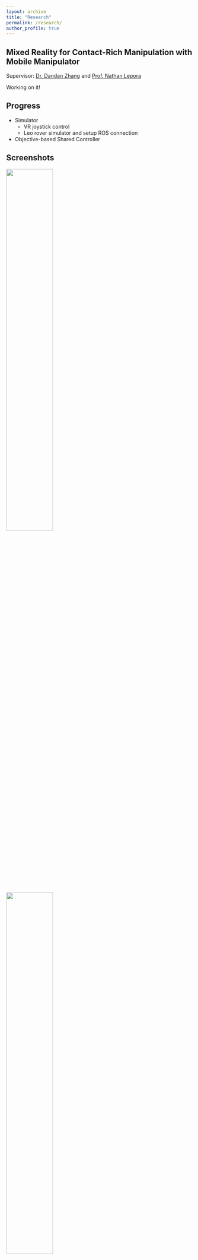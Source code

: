 ```yaml
---
layout: archive
title: "Research"
permalink: /research/
author_profile: true
---
```



## Mixed Reality for Contact-Rich Manipulation with Mobile Manipulator

Supervisor: [Dr. Dandan Zhang](https://www.intelligentrobotics-acrossscales.com/) and [Prof. Nathan Lepora](https://lepora.com/)

Working on it!

## Progress

* Simulator
  * VR joystick control
  * Leo rover simulator and setup ROS connection
* Objective-based Shared Controller

## Screenshots
<img src='/site/images/mm-unity-demo.png' width = "50%" align=center>

<img src='/site/images/mm-vr-test.jpg' width = "50%" align=center>

<img src='/site/images/mm-realsense-test.png' width = "50%" align=center>

<img src='/site/images/mm-lidar-test.png' width = "50%" align=center>

Last update: Feb. 23, 2023
